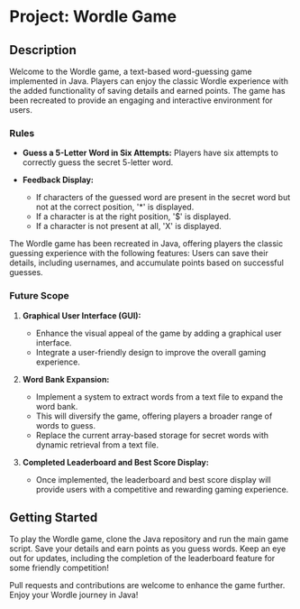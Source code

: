 # Project: Wordle Game

## Description

Welcome to the Wordle game, a text-based word-guessing game implemented in Java. Players can enjoy the classic Wordle experience with the added functionality of saving details and earned points. The game has been recreated to provide an engaging and interactive environment for users.

### Rules

- **Guess a 5-Letter Word in Six Attempts:** Players have six attempts to correctly guess the secret 5-letter word.

- **Feedback Display:**
  - If characters of the guessed word are present in the secret word but not at the correct position, '*' is displayed.
  - If a character is at the right position, '$' is displayed.
  - If a character is not present at all, 'X' is displayed.


The Wordle game has been recreated in Java, offering players the classic guessing experience with the following features:
Users can save their details, including usernames, and accumulate points based on successful guesses.


### Future Scope

1. **Graphical User Interface (GUI):**
   - Enhance the visual appeal of the game by adding a graphical user interface.
   - Integrate a user-friendly design to improve the overall gaming experience.

2. **Word Bank Expansion:**
   - Implement a system to extract words from a text file to expand the word bank.
   - This will diversify the game, offering players a broader range of words to guess.
   - Replace the current array-based storage for secret words with dynamic retrieval from a text file.

3. **Completed Leaderboard and Best Score Display:**
   - Once implemented, the leaderboard and best score display will provide users with a competitive and rewarding gaming experience.

## Getting Started

To play the Wordle game, clone the Java repository and run the main game script. Save your details and earn points as you guess words. Keep an eye out for updates, including the completion of the leaderboard feature for some friendly competition!

Pull requests and contributions are welcome to enhance the game further. Enjoy your Wordle journey in Java!
